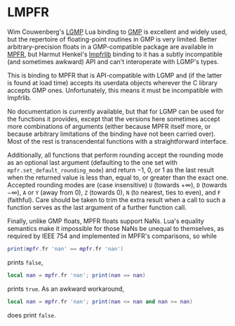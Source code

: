 # LMPFR

Wim Couwenberg's [LGMP][LGM] Lua binding to [GMP][] is excellent and widely
used, but the repertoire of floating-point routines in GMP is very limited.
Better arbitrary-precision floats in a GMP-compatible package are available in
[MPFR][MPF], but Harmut Henkel's [lmpfrlib][LMP] binding to it has a subtly
incompatible (and sometimes awkward) API and can't interoperate with LGMP's
types.

This is binding to MPFR that is API-compatible with LGMP and (if the latter is
found at load time) accepts its userdata objects wherever the C library accepts
GMP ones.  Unfortunately, this means it must be incompatible with lmpfrlib.

No documentation is currently available, but that for LGMP can be used for the
functions it provides, except that the versions here sometimes accept more
combinations of arguments (either because MPFR itself more, or because
arbitrary limitations of the binding have not been carried over).  Most of the
rest is transcendental functions with a straightforward interface.

Additionally, all functions that perform rounding accept the rounding mode as
an optional last argument (defaulting to the one set with
`mpfr.set_default_rounding_mode`) and return &minus;1, 0, or 1 as the last
result when the returned value is less than, equal to, or greater than the
exact one.  Accepted rounding modes are (case insensitive) `U` (towards
+&infin;), `D` (towards &minus;&infin;), `A` or `Y` (away from 0), `Z` (towards
0), `N` (to nearest, ties to even), and `F` (faithful).  Care should be taken
to trim the extra result when a call to such a function serves as the last
argument of a further function call.

Finally, unlike GMP floats, MPFR floats support NaNs.  Lua's equality semantics
make it impossible for those NaNs be unequal to themselves, as required by IEEE
754 and implemented in MPFR's comparisons, so while

```lua
print(mpfr.fr 'nan' == mpfr.fr 'nan')
```

prints `false`,

```lua
local nan = mpfr.fr 'nan'; print(nan == nan)
```

prints `true`.  As an awkward workaround,

```lua
local nan = mpfr.fr 'nan'; print(nan <= nan and nan >= nan)
```

does print `false`.

[LGM]: https://github.com/ImagicTheCat/lgmp
[GMP]: https://gmplib.org/
[MPF]: https://www.mpfr.org/
[LMP]: http://www.circuitwizard.de/lmpfrlib/
